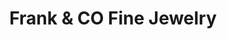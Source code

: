 ---
title: "Frank & CO Fine Jewelry"
url: /orange-beach/frank-and-co-fine-jewelry/
shop: jewelry
---